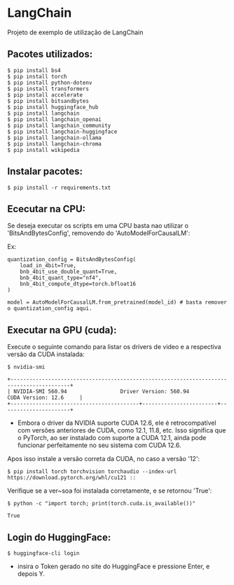# LangChain

Projeto de exemplo de utilização de LangChain

## Pacotes utilizados:

```
$ pip install bs4
$ pip install torch
$ pip install python-dotenv
$ pip install transformers
$ pip install accelerate
$ pip install bitsandbytes
$ pip install huggingface_hub
$ pip install langchain
$ pip install langchain_openai
$ pip install langchain_community
$ pip install langchain-huggingface
$ pip install langchain-ollama 
$ pip install langchain-chroma
$ pip install wikipedia
```

## Instalar pacotes:

```
$ pip install -r requirements.txt
```

## Ececutar na CPU:

Se deseja executar os scripts em uma CPU basta nao utilizar o 'BitsAndBytesConfig', removendo do 'AutoModelForCausalLM':

Ex:

```
quantization_config = BitsAndBytesConfig(
    load_in_4bit=True, 
    bnb_4bit_use_double_quant=True, 
    bnb_4bit_quant_type="nf4", 
    bnb_4bit_compute_dtype=torch.bfloat16
)

model = AutoModelForCausalLM.from_pretrained(model_id) # basta remover o quantization_config aqui.
```

## Executar na GPU (cuda):

Execute o seguinte comando para listar os drivers de video e a respectiva versão da CUDA instalada:

```
$ nvidia-smi

+-----------------------------------------------------------------------------------------+
| NVIDIA-SMI 560.94                 Driver Version: 560.94         CUDA Version: 12.6     |
+-----------------------------------------+------------------------+----------------------+
```

* Embora o driver da NVIDIA suporte CUDA 12.6, ele é retrocompatível com versões anteriores de CUDA, como 12.1, 11.8, etc. Isso significa que o PyTorch, ao ser instalado com suporte a CUDA 12.1, ainda pode funcionar perfeitamente no seu sistema com CUDA 12.6.

Apos isso instale a versão correta da CUDA, no caso a versão '12':

```
$ pip install torch torchvision torchaudio --index-url https://download.pytorch.org/whl/cu121 :: 
```

Verifique se a ver~soa foi instalada corretamente, e se retornou 'True':

```
$ python -c "import torch; print(torch.cuda.is_available())"

True
```

## Login do HuggingFace:

```
$ huggingface-cli login
```

* insira o Token gerado no site do HuggingFace e pressione Enter, e depois Y.
